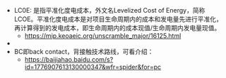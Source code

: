 - LC0E: 是指平准化度电成本，外文名Levelized Cost of Energy，简称LCOE。平准化度电成本是对项目生命周期内的成本和发电量先进行平准化，再计算得到的发电成本，即生命周期内的成本现值/生命周期内发电量现值。
	- https://mip.keoaeic.org/unscramble_major/16125.html
-
- BC即back contact，背接触技术路线，可看介绍：
	- https://baijiahao.baidu.com/s?id=1776907613130000347&wfr=spider&for=pc